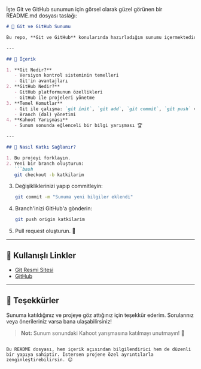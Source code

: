 İşte Git ve GitHub sunumun için görsel olarak güzel görünen bir README.md dosyası taslağı: 

```markdown
# 🌟 Git ve GitHub Sunumu

Bu repo, **Git ve GitHub** konularında hazırladığım sunumu içermektedir. Amacım, bu araçların temel kavramlarını ve kullanım senaryolarını kolayca öğrenmenize yardımcı olmaktır.

---

## 🎯 İçerik

1. **Git Nedir?**
   - Versiyon kontrol sisteminin temelleri
   - Git'in avantajları
2. **GitHub Nedir?**
   - GitHub platformunun özellikleri
   - GitHub ile projeleri yönetme
3. **Temel Komutlar**
   - Git ile çalışma: `git init`, `git add`, `git commit`, `git push` vb.
   - Branch (dal) yönetimi
4. **Kahoot Yarışması**
   - Sunum sonunda eğlenceli bir bilgi yarışması 🏆

---

## 🚀 Nasıl Katkı Sağlanır?

1. Bu projeyi forklayın.
2. Yeni bir branch oluşturun:
   ```bash
   git checkout -b katkilarim
   ```
3. Değişikliklerinizi yapıp commitleyin:
   ```bash
   git commit -m "Sunuma yeni bilgiler eklendi"
   ```
4. Branch'inizi GitHub'a gönderin:
   ```bash
   git push origin katkilarim
   ```
5. Pull request oluşturun. 🙌

---

## 📌 Kullanışlı Linkler

- [Git Resmi Sitesi](https://git-scm.com)
- [GitHub](https://github.com)

---

## 👏 Teşekkürler

Sunuma katıldığınız ve projeye göz attığınız için teşekkür ederim. Sorularınız veya önerileriniz varsa bana ulaşabilirsiniz!

> **Not:** Sunum sonundaki Kahoot yarışmasına katılmayı unutmayın! 🎉
```

Bu README dosyası, hem içerik açısından bilgilendirici hem de düzenli bir yapıya sahiptir. İstersen projene özel ayrıntılarla zenginleştirebilirsin. 😊
